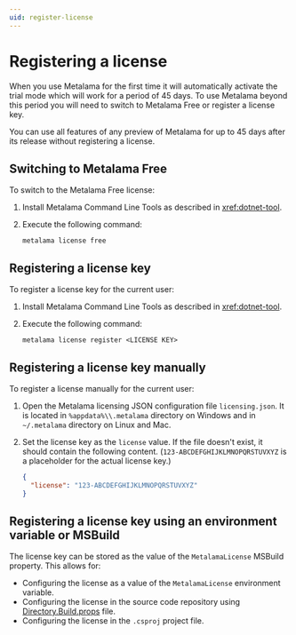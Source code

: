 ```yaml
---
uid: register-license
---
```


# Registering a license

When you use Metalama for the first time it will automatically activate the trial mode which will work for a period of 45 days. To use Metalama beyond this period you will need to switch to Metalama Free or register a license key.

You can use all features of any preview of Metalama for up to 45 days after its release without registering a license.

## Switching to Metalama Free

To switch to the Metalama Free license:

1. Install Metalama Command Line Tools as described in <xref:dotnet-tool>.
2. Execute the following command:

   ```
   metalama license free
   ```

## Registering a license key

To register a license key for the current user:

1. Install Metalama Command Line Tools as described in <xref:dotnet-tool>.
2. Execute the following command:

   ```
   metalama license register <LICENSE KEY>
   ```

## Registering a license key manually

To register a license manually for the current user:

1. Open the Metalama licensing JSON configuration file `licensing.json`. It is located in `%appdata%\\.metalama` directory on Windows and in `~/.metalama` directory on Linux and Mac.
2. Set the license key as the `license` value. If the file doesn't exist, it should contain the following content. (`123-ABCDEFGHIJKLMNOPQRSTUVXYZ` is a placeholder for the actual license key.)

   ```json
   {
     "license": "123-ABCDEFGHIJKLMNOPQRSTUVXYZ"
   }
   ```

## Registering a license key using an environment variable or MSBuild

The license key can be stored as the value of the `MetalamaLicense` MSBuild property. This allows for:

- Configuring the license as a value of the `MetalamaLicense` environment variable.
- Configuring the license in the source code repository using [Directory.Build.props](https://learn.microsoft.com/en-us/visualstudio/msbuild/customize-your-build?view=vs-2022#directorybuildprops-and-directorybuildtargets) file.
- Configuring the license in the `.csproj` project file.


